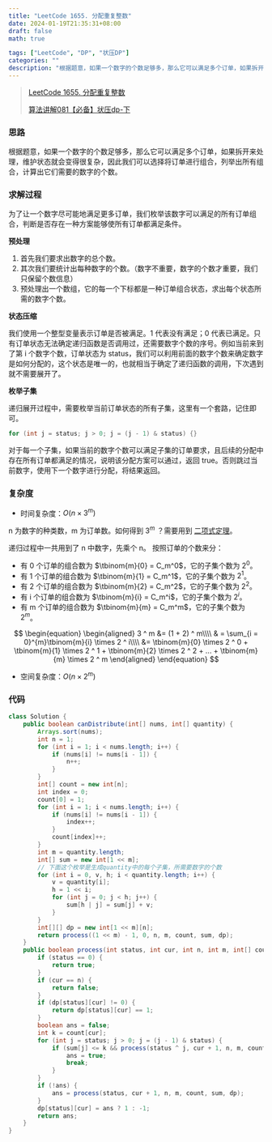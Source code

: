 ```yaml
---
title: "LeetCode 1655. 分配重复整数"
date: 2024-01-19T21:35:31+08:00
draft: false
math: true

tags: ["LeetCode", "DP", "状压DP"]
categories: ""
description: "根据题意，如果一个数字的个数足够多，那么它可以满足多个订单，如果拆开来处理，维护状态就会变得很复杂，因此我们可以选择将订单进行组合，列举出所有组合，计算出它们需要的数字的个数。"
---
```


> [LeetCode 1655. 分配重复整数](https://leetcode.cn/problems/distribute-repeating-integers/)
>
> [算法讲解081【必备】状压dp-下](https://www.bilibili.com/video/BV1Tu4y1g7GU/)

### 思路

根据题意，如果一个数字的个数足够多，那么它可以满足多个订单，如果拆开来处理，维护状态就会变得很复杂，因此我们可以选择将订单进行组合，列举出所有组合，计算出它们需要的数字的个数。

### 求解过程

为了让一个数字尽可能地满足更多订单，我们枚举该数字可以满足的所有订单组合，判断是否存在一种方案能够使所有订单都满足条件。

**预处理**

1. 首先我们要求出数字的总个数。
2. 其次我们要统计出每种数字的个数。（数字不重要，数字的个数才重要，我们只保留个数信息）
3. 预处理出一个数组，它的每一个下标都是一种订单组合状态，求出每个状态所需的数字个数。

**状态压缩**

我们使用一个整型变量表示订单是否被满足。1 代表没有满足；0 代表已满足。只有订单状态无法确定递归函数是否调用过，还需要数字个数的序号。例如当前来到了第 i 个数字个数，订单状态为 status，我们可以利用前面的数字个数来确定数字是如何分配的，这个状态是唯一的，也就相当于确定了递归函数的调用，下次遇到就不需要展开了。

**枚举子集**

递归展开过程中，需要枚举当前订单状态的所有子集，这里有一个套路，记住即可。

```java
for (int j = status; j > 0; j = (j - 1) & status) {}
```

对于每一个子集，如果当前的数字个数可以满足子集的订单要求，且后续的分配中存在所有订单都满足的情况，说明该分配方案可以通过，返回 true。否则跳过当前数字，使用下一个数字进行分配，将结果返回。

### 复杂度

- 时间复杂度：$O(n \times 3 ^ m)$

n 为数字的种类数，m 为订单数。如何得到 $3 ^ m$ ？需要用到 [二项式定理](https://zh.wikipedia.org/wiki/%E4%BA%8C%E9%A1%B9%E5%BC%8F%E5%AE%9A%E7%90%86)。

递归过程中一共用到了 n 中数字，先乘个 n。 按照订单的个数来分：

- 有 0 个订单的组合数为 $\tbinom{m}{0} = C_m^0$，它的子集个数为 $2 ^ 0$。
- 有 1 个订单的组合数为 $\tbinom{m}{1} = C_m^1$，它的子集个数为 $2 ^ 1$。
- 有 2 个订单的组合数为 $\tbinom{m}{2} = C_m^2$，它的子集个数为 $2 ^ 2$。
- 有 i 个订单的组合数为 $\tbinom{m}{i} = C_m^i$，它的子集个数为 $2 ^ i$。
- 有 m 个订单的组合数为 $\tbinom{m}{m} = C_m^m$，它的子集个数为 $2 ^ m$。

$$
\begin{equation}
\begin{aligned}
    3 ^ m  &= (1 + 2) ^ m\\\\
    & = \sum_{i = 0}^{m}\tbinom{m}{i} \times 2 ^ i\\\\
    &= \tbinom{m}{0} \times 2 ^ 0 + \tbinom{m}{1} \times 2 ^ 1 + \tbinom{m}{2} \times 2 ^ 2 + ... + \tbinom{m}{m} \times 2 ^ m
\end{aligned}
\end{equation}
$$

- 空间复杂度：$O(n \times 2 ^ m)$

### 代码

```java
class Solution {
    public boolean canDistribute(int[] nums, int[] quantity) {
        Arrays.sort(nums);
        int n = 1;
        for (int i = 1; i < nums.length; i++) {
            if (nums[i] != nums[i - 1]) {
                n++;
            }
        }
        int[] count = new int[n];
        int index = 0;
        count[0] = 1;
        for (int i = 1; i < nums.length; i++) {
            if (nums[i] != nums[i - 1]) {
                index++;
            }
            count[index]++;
        }
        int m = quantity.length;
        int[] sum = new int[1 << m];
		// 下面这个枚举是生成quantity中的每个子集，所需要数字的个数
		for (int i = 0, v, h; i < quantity.length; i++) {
			v = quantity[i];
			h = 1 << i;
			for (int j = 0; j < h; j++) {
				sum[h | j] = sum[j] + v;
			}
		}
        int[][] dp = new int[1 << m][n];
        return process((1 << m) - 1, 0, n, m, count, sum, dp);
    }
    public boolean process(int status, int cur, int n, int m, int[] count, int[] sum, int[][] dp) {
        if (status == 0) {
            return true;
        }
        if (cur == n) {
            return false;
        }
        if (dp[status][cur] != 0) {
            return dp[status][cur] == 1;
        }
        boolean ans = false;
        int k = count[cur];
        for (int j = status; j > 0; j = (j - 1) & status) {
            if (sum[j] <= k && process(status ^ j, cur + 1, n, m, count, sum, dp)) {
                ans = true;
                break;
            }
        }
        if (!ans) {
            ans = process(status, cur + 1, n, m, count, sum, dp);
        }
        dp[status][cur] = ans ? 1 : -1;
        return ans;
    }
}
```